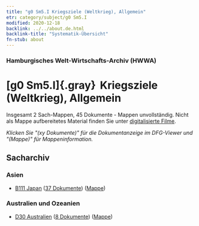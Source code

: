 ```yaml
---
title: "g0 Sm5.I Kriegsziele (Weltkrieg), Allgemein"
etr: category/subject/g0 Sm5.I
modified: 2020-12-18
backlink: ../../about.de.html
backlink-title: "Systematik-Übersicht"
fn-stub: about
---
```


### Hamburgisches Welt-Wirtschafts-Archiv (HWWA)
# [g0 Sm5.I]{.gray}&#8201; Kriegsziele (Weltkrieg), Allgemein&#160; 




Insgesamt 2 Sach-Mappen, 45 Dokumente - Mappen unvollständig.
Nicht als Mappe aufbereitetes Material finden Sie unter [digitalisierte Filme](/film/h1_sh).

_Klicken Sie "(xy Dokumente)" für die Dokumentanzeige im DFG-Viewer und "(Mappe)" für Mappeninformation._

## Sacharchiv




### Asien

- [B111 Japan](../../../geo/about.de.html#B111) (<a href="https://dfg-viewer.de/show/?tx_dlf[id]=https://pm20.zbw.eu/mets/sh/1412xx/141272/1445xx/144575/public.mets.de.xml" target="_blank">37 Dokumente</a>) ([Mappe](http://purl.org/pressemappe20/folder/sh/141272,144575))

### Australien und Ozeanien

- [D30 Australien](../../../geo/about.de.html#D30) (<a href="https://dfg-viewer.de/show/?tx_dlf[id]=https://pm20.zbw.eu/mets/sh/1416xx/141621/1445xx/144575/public.mets.de.xml" target="_blank">8 Dokumente</a>) ([Mappe](http://purl.org/pressemappe20/folder/sh/141621,144575))


